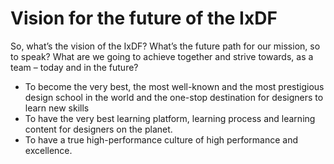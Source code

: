 # Vision for the future of the IxDF

So, what’s the vision of the IxDF? What’s the future path for our mission, so to speak?
What are we going to achieve together and strive towards, as a team – today and in the future?

-   To become the very best, the most well-known and the most prestigious design school in the world and the one-stop destination for designers to learn new skills
-   To have the very best learning platform, learning process and learning content for designers on the planet.
-   To have a true high-performance culture of high performance and excellence.
